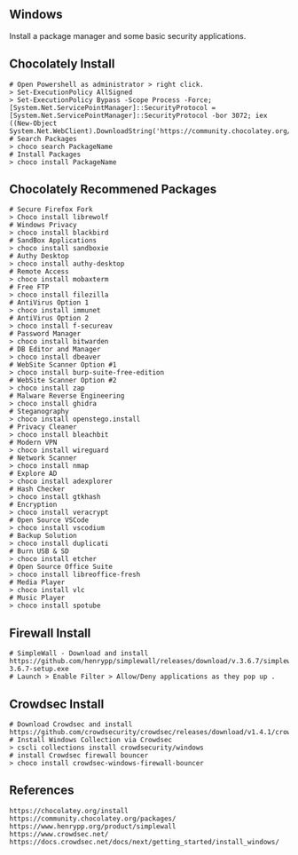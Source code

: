 Windows
--------

Install a package manager and some basic security applications. 

Chocolately Install
-------------------

    # Open Powershell as administrator > right click.
    > Set-ExecutionPolicy AllSigned
    > Set-ExecutionPolicy Bypass -Scope Process -Force; [System.Net.ServicePointManager]::SecurityProtocol = [System.Net.ServicePointManager]::SecurityProtocol -bor 3072; iex ((New-Object System.Net.WebClient).DownloadString('https://community.chocolatey.org/install.ps1'))
    # Search Packages
    > choco search PackageName 
    # Install Packages
    > choco install PackageName

Chocolately Recommened Packages
-------------------------------

    # Secure Firefox Fork
    > Choco install librewolf
    # Windows Privacy
    > choco install blackbird
    # SandBox Applications
    > choco install sandboxie
    # Authy Desktop
    > choco install authy-desktop
    # Remote Access
    > choco install mobaxterm
    # Free FTP
    > choco install filezilla
    # AntiVirus Option 1
    > choco install immunet
    # AntiVirus Option 2
    > choco install f-secureav
    # Password Manager
    > choco install bitwarden
    # DB Editor and Manager
    > choco install dbeaver
    # WebSite Scanner Option #1
    > choco install burp-suite-free-edition
    # WebSite Scanner Option #2
    > choco install zap
    # Malware Reverse Engineering
    > choco install ghidra
    # Steganography
    > choco install openstego.install
    # Privacy Cleaner
    > choco install bleachbit
    # Modern VPN
    > choco install wireguard
    # Network Scanner
    > choco install nmap
    # Explore AD
    > choco install adexplorer
    # Hash Checker
    > choco install gtkhash
    # Encryption
    > choco install veracrypt   
    # Open Source VSCode
    > choco install vscodium
    # Backup Solution 
    > choco install duplicati
    # Burn USB & SD
    > choco install etcher
    # Open Source Office Suite
    > choco install libreoffice-fresh
    # Media Player
    > choco install vlc
    # Music Player
    > choco install spotube

Firewall Install
----------------

    # SimpleWall - Download and install 
    https://github.com/henrypp/simplewall/releases/download/v.3.6.7/simplewall-3.6.7-setup.exe
    # Launch > Enable Filter > Allow/Deny applications as they pop up .

Crowdsec Install
-----------------
  
    # Download Crowdsec and install 
    https://github.com/crowdsecurity/crowdsec/releases/download/v1.4.1/crowdsec_1.4.1.msi
    # Install Windows Collection via Crowdsec
    > cscli collections install crowdsecurity/windows
    # install Crowdsec firewall bouncer
    > choco install crowdsec-windows-firewall-bouncer

References
----------

    https://chocolatey.org/install
    https://community.chocolatey.org/packages/
    https://www.henrypp.org/product/simplewall
    https://www.crowdsec.net/
    https://docs.crowdsec.net/docs/next/getting_started/install_windows/